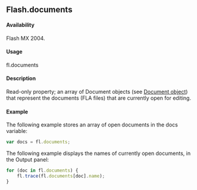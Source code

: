 ## Flash.documents

#### Availability

Flash MX 2004.

#### Usage

fl.documents

#### Description

Read-only property; an array of Document objects (see [Document object](../Document_object/Document_summary.md)) that represent the documents (FLA files) that are currently open for editing.

#### Example

The following example stores an array of open documents in the docs variable:

```javascript
var docs = fl.documents;
```

The following example displays the names of currently open documents, in the Output panel:

```javascript
for (doc in fl.documents) {
    fl.trace(fl.documents[doc].name);
}
```
